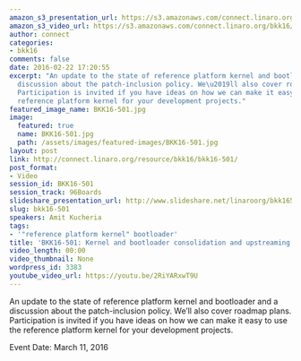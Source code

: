 ```yaml
---
amazon_s3_presentation_url: https://s3.amazonaws.com/connect.linaro.org/bkk16/Presentations/Friday/BKK16-501.pdf
amazon_s3_video_url: https://s3.amazonaws.com/connect.linaro.org/bkk16/Videos/Friday/BKK16-501%20Mezzanine%20Enablement.mp4
author: connect
categories:
- bkk16
comments: false
date: 2016-02-22 17:20:55
excerpt: "An update to the state of reference platform kernel and bootloader and a
  discussion about the patch-inclusion policy. We\u2019ll also cover roadmap plans.
  Participation is invited if you have ideas on how we can make it easy to use the
  reference platform kernel for your development projects."
featured_image_name: BKK16-501.jpg
image:
  featured: true
  name: BKK16-501.jpg
  path: /assets/images/featured-images/BKK16-501.jpg
layout: post
link: http://connect.linaro.org/resource/bkk16/bkk16-501/
post_format:
- Video
session_id: BKK16-501
session_track: 96Boards
slideshare_presentation_url: http://www.slideshare.net/linaroorg/bkk16501-mezzanine-enablement
slug: bkk16-501
speakers: Amit Kucheria
tags:
- '"reference platform kernel" bootloader'
title: 'BKK16-501: Kernel and bootloader consolidation and upstreaming'
video_length: 00:00
video_thumbnail: None
wordpress_id: 3383
youtube_video_url: https://youtu.be/2RiYARxwT9U
---
```


An update to the state of reference platform kernel and bootloader and a discussion about the patch-inclusion policy. We’ll also cover roadmap plans. Participation is invited if you have ideas on how we can make it easy to use the reference platform kernel for your development projects.

Event Date: March 11, 2016